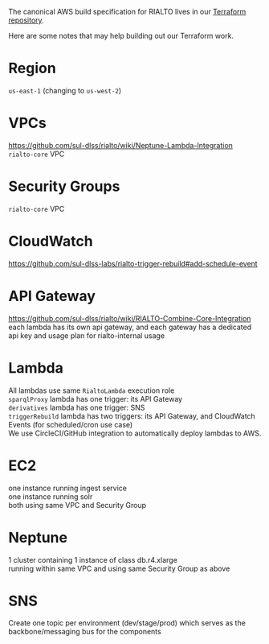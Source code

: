 The canonical AWS build specification for RIALTO lives in our [Terraform repository](https://github.com/sul-dlss/terraform-aws).

Here are some notes that may help building out our Terraform work.

# Region

`us-east-1` (changing to `us-west-2`)

# VPCs 

https://github.com/sul-dlss/rialto/wiki/Neptune-Lambda-Integration  
`rialto-core` VPC

# Security Groups

`rialto-core` VPC

# CloudWatch

https://github.com/sul-dlss-labs/rialto-trigger-rebuild#add-schedule-event

# API Gateway 

https://github.com/sul-dlss/rialto/wiki/RIALTO-Combine-Core-Integration  
each lambda has its own api gateway, and each gateway has a dedicated api key and usage plan for rialto-internal usage

# Lambda

All lambdas use same `RialtoLambda` execution role  
`sparqlProxy` lambda has one trigger: its API Gateway  
`derivatives` lambda has one trigger: SNS  
`triggerRebuild` lambda has two triggers: its API Gateway, and CloudWatch Events (for scheduled/cron use case)  
We use CircleCI/GitHub integration to automatically deploy lambdas to AWS.  

# EC2

one instance running ingest service  
one instance running solr  
both using same VPC and Security Group  

# Neptune

1 cluster containing 1 instance of class db.r4.xlarge  
running within same VPC and using same Security Group as above

# SNS 

Create one topic per environment (dev/stage/prod) which serves as the backbone/messaging bus for the components